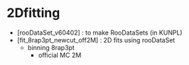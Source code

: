 # 2Dfitting
- [rooDataSet_v60402] : to make RooDataSets  (in KUNPL)
- [fit_8rap3pt_newcut_off2M] : 2D fits using rooDataSet 
    - binning 8rap3pt
		- official MC 2M
